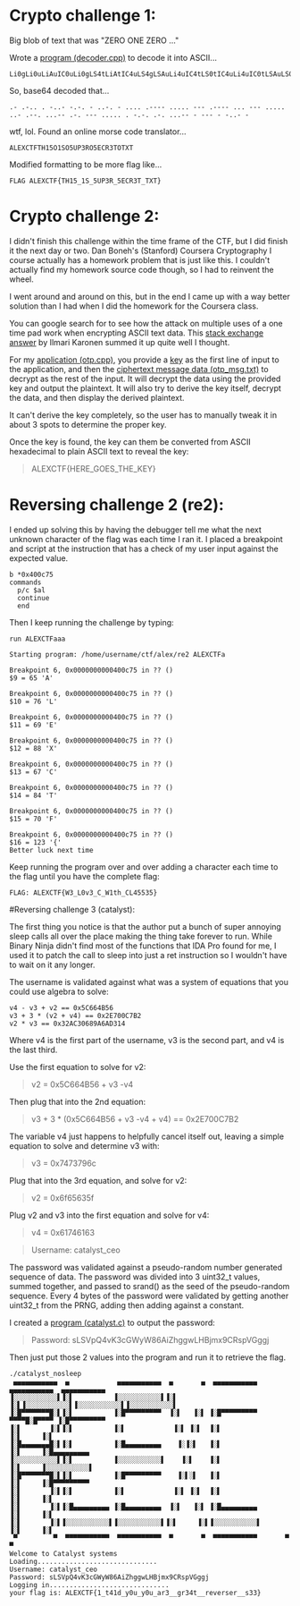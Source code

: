 # Crypto challenge 1:

Big blob of text that was "ZERO ONE ZERO ..."

Wrote a [program (decoder.cpp)](decoder.cpp) to decode it into ASCII...

```
Li0gLi0uLiAuIC0uLi0gLS4tLiAtIC4uLS4gLSAuLi4uIC4tLS0tIC4uLi4uIC0tLSAuLS0tLSAuLi4gLS0tIC4uLi4uIC4uLSAuLS0uIC4uLi0tIC4tLiAtLS0gLi4uLi4gLiAtLi0uIC4tLiAuLi4tLSAtIC0tLSAtIC0uLi0gLQ==
```

So, base64 decoded that...

```
.- .-.. . -..- -.-. - ..-. - .... .---- ..... --- .---- ... --- ..... ..- .--. ...-- .-. --- ..... . -.-. .-. ...-- - --- - -..- -
```

wtf, lol.  Found an online morse code translator...

```
ALEXCTFTH15O1SO5UP3RO5ECR3TOTXT
```
Modified formatting to be more flag like...

```
FLAG ALEXCTF{TH15_1S_5UP3R_5ECR3T_TXT}
```

# Crypto challenge 2:

I didn't finish this challenge within the time frame of the CTF, but I did finish it the next day
or two.  Dan Boneh's (Stanford) Coursera Cryptography I course actually has a homework problem
that is just like this.  I couldn't actually find my homework source code though, so I had to 
reinvent the wheel.

I went around and around on this, but in the end I came up with a way better solution than I had
when I did the homework for the Coursera class.

You can google search for to see how the attack on multiple uses of a one time pad work when
encrypting ASCII text data.  This [stack exchange answer](http://crypto.stackexchange.com/a/6095)
by Ilmari Karonen summed it up quite well I thought.

For my [application (otp.cpp)](otp.cpp), you provide a [key](otp_key.txt) as the first line 
of input to the application, and then the [ciphertext message data (otp_msg.txt)](otp_msg.txt)
to decrypt as the rest of the input.  It will decrypt the data using the provided key and
output the plaintext.  It will also try to derive the key itself, decrypt the data, and then
display the derived plaintext.

It can't derive the key completely, so the user has to manually tweak it in about 3 spots to
determine the proper key.

Once the key is found, the key can them be converted from ASCII hexadecimal to plain ASCII text
to reveal the key:

> ALEXCTF{HERE_GOES_THE_KEY}

# Reversing challenge 2 (re2):

I ended up solving this by having the debugger tell me what the next unknown character of the
flag was each time I ran it.  I placed a breakpoint and script at the instruction that has a check
of my user input against the expected value.

```
b *0x400c75
commands
  p/c $al
  continue
  end
```
Then I keep running the challenge by typing:

```
run ALEXCTFaaa

Starting program: /home/username/ctf/alex/re2 ALEXCTFa
 
Breakpoint 6, 0x0000000000400c75 in ?? ()
$9 = 65 'A'
 
Breakpoint 6, 0x0000000000400c75 in ?? ()
$10 = 76 'L'
 
Breakpoint 6, 0x0000000000400c75 in ?? ()
$11 = 69 'E'
 
Breakpoint 6, 0x0000000000400c75 in ?? ()
$12 = 88 'X'
 
Breakpoint 6, 0x0000000000400c75 in ?? ()
$13 = 67 'C'
 
Breakpoint 6, 0x0000000000400c75 in ?? ()
$14 = 84 'T'
 
Breakpoint 6, 0x0000000000400c75 in ?? ()
$15 = 70 'F'
 
Breakpoint 6, 0x0000000000400c75 in ?? ()
$16 = 123 '{'
Better luck next time
```

Keep running the program over and over adding a character each time to the flag until you have the complete flag:

```
FLAG: ALEXCTF{W3_L0v3_C_W1th_CL45535}
```

#Reversing challenge 3 (catalyst):

The first thing you notice is that the author put a bunch of super annoying sleep calls all over
the place making the thing take forever to run.  While Binary Ninja didn't find most of the
functions that IDA Pro found for me, I used it to patch the call to sleep into just a ret
instruction so I wouldn't have to wait on it any longer.

The username is validated against what was a system of equations that you could use algebra to
solve:

```
v4 - v3 + v2 == 0x5C664B56
v3 + 3 * (v2 + v4) == 0x2E700C7B2
v2 * v3 == 0x32AC30689A6AD314
```

Where v4 is the first part of the username, v3 is the second part, and v4 is the last third.

Use the first equation to solve for v2:

> v2 = 0x5C664B56 + v3 -v4

Then plug that into the 2nd equation:

> v3 + 3 * (0x5C664B56 + v3 -v4 + v4) == 0x2E700C7B2

The variable v4 just happens to helpfully cancel itself out, leaving a simple equation to solve
and determine v3 with:

> v3 = 0x7473796c

Plug that into the 3rd equation, and solve for v2:

> v2 = 0x6f65635f

Plug v2 and v3 into the first equation and solve for v4:

> v4 = 0x61746163

> Username: catalyst_ceo

The password was validated against a pseudo-random number generated sequence of data.  The
password was divided into 3 uint32_t values, summed together, and passed to srand() as the seed of
the pseudo-random sequence.  Every 4 bytes of the password were validated by getting another
uint32_t from the PRNG, adding then adding against a constant.

I created a [program (catalyst.c)](catalyst.c) to output the password:

> Password: sLSVpQ4vK3cGWyW86AiZhggwLHBjmx9CRspVGggj

Then just put those 2 values into the program and run it to retrieve the flag.

```
./catalyst_nosleep 
 ▄▄▄▄▄▄▄▄▄▄▄  ▄            ▄▄▄▄▄▄▄▄▄▄▄  ▄       ▄  ▄▄▄▄▄▄▄▄▄▄▄  ▄▄▄▄▄▄▄▄▄▄▄  ▄▄▄▄▄▄▄▄▄▄▄ 
▐░░░░░░░░░░░▌▐░▌          ▐░░░░░░░░░░░▌▐░▌     ▐░▌▐░░░░░░░░░░░▌▐░░░░░░░░░░░▌▐░░░░░░░░░░░▌
▐░█▀▀▀▀▀▀▀█░▌▐░▌          ▐░█▀▀▀▀▀▀▀▀▀  ▐░▌   ▐░▌ ▐░█▀▀▀▀▀▀▀▀▀  ▀▀▀▀█░█▀▀▀▀ ▐░█▀▀▀▀▀▀▀▀▀ 
▐░▌       ▐░▌▐░▌          ▐░▌            ▐░▌ ▐░▌  ▐░▌               ▐░▌     ▐░▌          
▐░█▄▄▄▄▄▄▄█░▌▐░▌          ▐░█▄▄▄▄▄▄▄▄▄    ▐░▐░▌   ▐░▌               ▐░▌     ▐░█▄▄▄▄▄▄▄▄▄ 
▐░░░░░░░░░░░▌▐░▌          ▐░░░░░░░░░░░▌    ▐░▌    ▐░▌               ▐░▌     ▐░░░░░░░░░░░▌
▐░█▀▀▀▀▀▀▀█░▌▐░▌          ▐░█▀▀▀▀▀▀▀▀▀    ▐░▌░▌   ▐░▌               ▐░▌     ▐░█▀▀▀▀▀▀▀▀▀ 
▐░▌       ▐░▌▐░▌          ▐░▌            ▐░▌ ▐░▌  ▐░▌               ▐░▌     ▐░▌          
▐░▌       ▐░▌▐░█▄▄▄▄▄▄▄▄▄ ▐░█▄▄▄▄▄▄▄▄▄  ▐░▌   ▐░▌ ▐░█▄▄▄▄▄▄▄▄▄      ▐░▌     ▐░▌          
▐░▌       ▐░▌▐░░░░░░░░░░░▌▐░░░░░░░░░░░▌▐░▌     ▐░▌▐░░░░░░░░░░░▌     ▐░▌     ▐░▌          
 ▀         ▀  ▀▀▀▀▀▀▀▀▀▀▀  ▀▀▀▀▀▀▀▀▀▀▀  ▀       ▀  ▀▀▀▀▀▀▀▀▀▀▀       ▀       ▀           
Welcome to Catalyst systems
Loading..............................
Username: catalyst_ceo
Password: sLSVpQ4vK3cGWyW86AiZhggwLHBjmx9CRspVGggj
Logging in..............................
your flag is: ALEXCTF{1_t41d_y0u_y0u_ar3__gr34t__reverser__s33}
```


